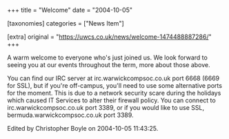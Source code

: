 +++
title = "Welcome"
date = "2004-10-05"

[taxonomies]
categories = ["News Item"]

[extra]
original = "https://uwcs.co.uk/news/welcome-1474488887286/"
+++

A warm welcome to everyone who's just joined us. We look forward to seeing you at our events throughout the term, more about those above.

You can find our IRC server at irc.warwickcompsoc.co.uk port 6668 (6669 for SSL), but if you're off-campus, you'll need to use some alternative ports for the moment. This is due to a network security scare during the holidays which caused IT Services to alter their firewall policy. You can connect to irc.warwickcompsoc.co.uk port 3389, or if you would like to use SSL, bermuda.warwickcompsoc.co.uk port 3389.

Edited by Christopher Boyle on 2004-10-05 11:43:25.

